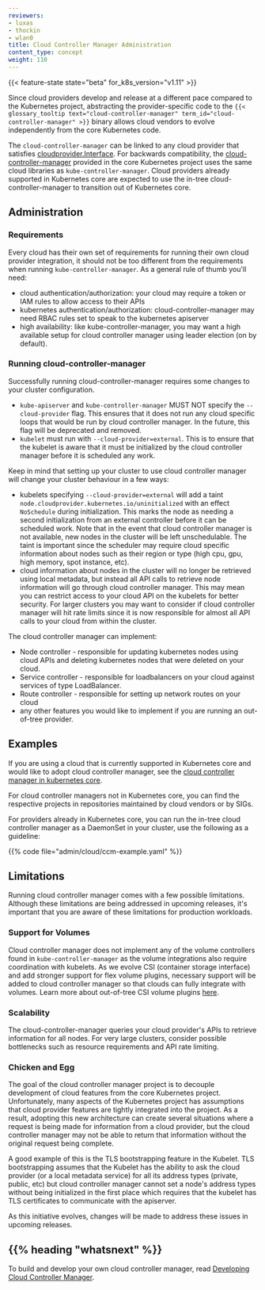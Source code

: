```yaml
---
reviewers:
- luxas
- thockin
- wlan0
title: Cloud Controller Manager Administration
content_type: concept
weight: 110
---
```


<!-- overview -->

{{< feature-state state="beta" for_k8s_version="v1.11" >}}

Since cloud providers develop and release at a different pace compared to the
Kubernetes project, abstracting the provider-specific code to the
`{{< glossary_tooltip text="cloud-controller-manager" term_id="cloud-controller-manager" >}}`
binary allows cloud vendors to evolve independently from the core Kubernetes code.

The `cloud-controller-manager` can be linked to any cloud provider that satisfies
[cloudprovider.Interface](https://github.com/kubernetes/cloud-provider/blob/master/cloud.go).
For backwards compatibility, the
[cloud-controller-manager](https://github.com/kubernetes/kubernetes/tree/master/cmd/cloud-controller-manager)
provided in the core Kubernetes project uses the same cloud libraries as `kube-controller-manager`.
Cloud providers already supported in Kubernetes core are expected to use the in-tree
cloud-controller-manager to transition out of Kubernetes core.

<!-- body -->

## Administration

### Requirements

Every cloud has their own set of requirements for running their own cloud provider
integration, it should not be too different from the requirements when running
`kube-controller-manager`. As a general rule of thumb you'll need:

* cloud authentication/authorization: your cloud may require a token or IAM rules
  to allow access to their APIs
* kubernetes authentication/authorization: cloud-controller-manager may need RBAC
  rules set to speak to the kubernetes apiserver
* high availability: like kube-controller-manager, you may want a high available
  setup for cloud controller manager using leader election (on by default).

### Running cloud-controller-manager

Successfully running cloud-controller-manager requires some changes to your cluster configuration.

* `kube-apiserver` and `kube-controller-manager` MUST NOT specify the `--cloud-provider`
  flag. This ensures that it does not run any cloud specific loops that would be run by
  cloud controller manager. In the future, this flag will be deprecated and removed.
* `kubelet` must run with `--cloud-provider=external`. This is to ensure that the
  kubelet is aware that it must be initialized by the cloud controller manager
  before it is scheduled any work.

Keep in mind that setting up your cluster to use cloud controller manager will
change your cluster behaviour in a few ways:

* kubelets specifying `--cloud-provider=external` will add a taint
 `node.cloudprovider.kubernetes.io/uninitialized` with an effect `NoSchedule`
 during initialization. This marks the node as needing a second initialization
 from an external controller before it can be scheduled work. Note that in the
 event that cloud controller manager is not available, new nodes in the cluster
 will be left unschedulable. The taint is important since the scheduler may
 require cloud specific information about nodes such as their region or type
 (high cpu, gpu, high memory, spot instance, etc).
* cloud information about nodes in the cluster will no longer be retrieved using
  local metadata, but instead all API calls to retrieve node information will go
  through cloud controller manager. This may mean you can restrict access to your
  cloud API on the kubelets for better security. For larger clusters you may want
  to consider if cloud controller manager will hit rate limits since it is now
  responsible for almost all API calls to your cloud from within the cluster.

The cloud controller manager can implement:

* Node controller - responsible for updating kubernetes nodes using cloud APIs
  and deleting kubernetes nodes that were deleted on your cloud.
* Service controller - responsible for loadbalancers on your cloud against
  services of type LoadBalancer.
* Route controller - responsible for setting up network routes on your cloud
* any other features you would like to implement if you are running an out-of-tree provider.

## Examples

If you are using a cloud that is currently supported in Kubernetes core and would
like to adopt cloud controller manager, see the
[cloud controller manager in kubernetes core](https://github.com/kubernetes/kubernetes/tree/master/cmd/cloud-controller-manager).

For cloud controller managers not in Kubernetes core, you can find the respective
projects in repositories maintained by cloud vendors or by SIGs.

For providers already in Kubernetes core, you can run the in-tree cloud controller
manager as a DaemonSet in your cluster, use the following as a guideline:

{{% code file="admin/cloud/ccm-example.yaml" %}}

## Limitations

Running cloud controller manager comes with a few possible limitations. Although
these limitations are being addressed in upcoming releases, it's important that
you are aware of these limitations for production workloads.

### Support for Volumes

Cloud controller manager does not implement any of the volume controllers found
in `kube-controller-manager` as the volume integrations also require coordination
with kubelets. As we evolve CSI (container storage interface) and add stronger
support for flex volume plugins, necessary support will be added to cloud
controller manager so that clouds can fully integrate with volumes. Learn more
about out-of-tree CSI volume plugins [here](https://github.com/kubernetes/features/issues/178).

### Scalability

The cloud-controller-manager queries your cloud provider's APIs to retrieve
information for all nodes. For very large clusters, consider possible
bottlenecks such as resource requirements and API rate limiting.

### Chicken and Egg

The goal of the cloud controller manager project is to decouple development
of cloud features from the core Kubernetes project. Unfortunately, many aspects
of the Kubernetes project has assumptions that cloud provider features are tightly
integrated into the project. As a result, adopting this new architecture can create
several situations where a request is being made for information from a cloud provider,
but the cloud controller manager may not be able to return that information without
the original request being complete.

A good example of this is the TLS bootstrapping feature in the Kubelet.
TLS bootstrapping assumes that the Kubelet has the ability to ask the cloud provider
(or a local metadata service) for all its address types (private, public, etc)
but cloud controller manager cannot set a node's address types without being
initialized in the first place which requires that the kubelet has TLS certificates
to communicate with the apiserver.

As this initiative evolves, changes will be made to address these issues in upcoming releases.

## {{% heading "whatsnext" %}}

To build and develop your own cloud controller manager, read
[Developing Cloud Controller Manager](/docs/tasks/administer-cluster/developing-cloud-controller-manager/).

